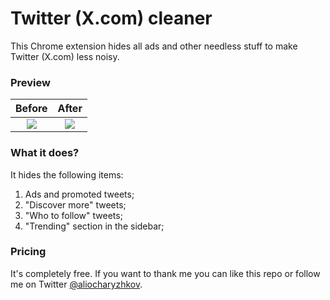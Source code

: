 # Twitter (X.com) cleaner

This Chrome extension hides all ads and other needless stuff to make Twitter (X.com) less noisy.


### Preview

Before                      | After
:-------------------------:|:-------------------------:
![](/images/before.png)  |  ![](images/after.png)


### What it does?

It hides the following items:

1. Ads and promoted tweets;
2. "Discover more" tweets;
3. "Who to follow" tweets;
4. "Trending" section in the sidebar;


### Pricing

It's completely free. If you want to thank me you can like this repo or follow me on Twitter [@aliocharyzhkov](https://twitter.com/aliocharyzhkov).
